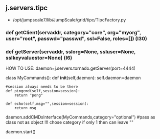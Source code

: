 ## j.servers.tipc

- /opt/jumpscale7/lib/JumpScale/grid/tipc/TipcFactory.py

### def getClient(servaddr, category="core", org="myorg", user="root", passwd="passwd", ssl=False, roles=[]) (l30)

### def getServer(servaddr, sslorg=None, ssluser=None, sslkeyvaluestor=None) (l6)

HOW TO USE:
daemon=j.servers.tornado.getServer(port=4444)

class MyCommands():
    def __init__(self,daemon):
        self.daemon=daemon

    #session always needs to be there
    def pingcmd(self,session=session):
        return "pong"

    def echo(self,msg="",session=session):
        return msg

daemon.addCMDsInterface(MyCommands,category="optional")  #pass as class not as object !!! chose category if only 1 then can leave ""

daemon.start()


